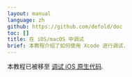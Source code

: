 ```yaml
---
layout: manual
language: zh
github: https://github.com/defold/doc
toc: []
title: 在 iOS/macOS 中调试
brief: 本教程介绍了如何使用 Xcode 进行调试.
---
```


本教程已被移至 [调试 iOS 原生代码](/zh/manuals/debugging-native-code-ios).